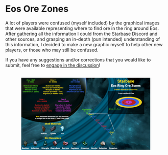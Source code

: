 # Eos Ore Zones

A lot of players were confused (myself included) by the graphical images that were available representing where to find ore in the ring around Eos. After gathering all the information I could from the Starbase Discord and other sources, and grasping an in-depth (pun intended) understanding of this information, I decided to make a new graphic myself to help other new players, or those who may still be confused.

If you have any suggestions and/or corrections that you would like to submit, feel free to [engage in the discussion](https://github.com/RustyDawwwgg/Starbase/discussions/1)!

<p align="center"<br /><br /><img src="https://github.com/RustyDawwwgg/Starbase/blob/main/Eos%20Ore%20Zones/Eos_Ore_Zones.png" width=80%>
